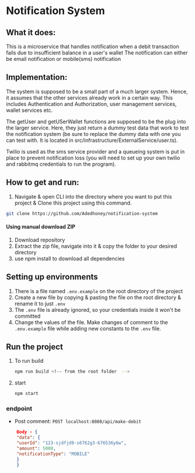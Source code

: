 # Notification System

## What it does:

This is a microservice that handles notification when a debit transaction fails due to insufficient balance in a user's wallet
The notification can either be email notification or mobile(sms) notification

## Implementation:

The system is supposed to be a small part of a much larger system. Hence, it assumes that the other services already work in a certain way. This includes Authentication and Authorization, user management services, wallet services etc.

The getUser and getUSerWallet functions are supposed to be the plug into the larger service. Here, they just return a dummy test data that work to test the notification system (be sure to replace the dummy data with one you can test with. It is located in src/infrastructure/ExternalService/user.ts).

Twilio is used as the sms service provider and a queueing system is put in place to prevent notification loss (you will need to set up your own twilio and rabbitmq credentials to run the program).

## How to get and run:

1. Navigate & open CLI into the directory where you want to put this project & Clone this project using this command.

```bash
git clone https://github.com/Adedhoney/notification-system
```

#### Using manual download ZIP

1. Download repository
2. Extract the zip file, navigate into it & copy the folder to your desired directory
3. use npm install to download all dependencies

## Setting up environments

1. There is a file named `.env.example` on the root directory of the project
2. Create a new file by copying & pasting the file on the root directory & rename it to just `.env`
3. The `.env` file is already ignored, so your credentials inside it won't be committed
4. Change the values of the file. Make changes of comment to the `.env.example` file while adding new constants to the `.env` file.

## Run the project

1. To run build

    ```bash
    npm run build <!-- from the root folder  -->
    ```

2. start

    ```bash
    npm start
    ```

### endpoint

-   Post comment: `POST localhost:8080/api/make-debit`

```json
    Body - {
    "data": {
    "userId": "123-sjdfjd9-s6762g3-676536y6w",
    "amount": 5000,
    "notificationType": "MOBILE"
    }
    }
```
